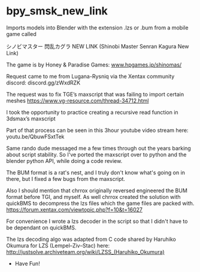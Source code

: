 # bpy_smsk_new_link
Imports models into Blender with the extension .lzs or .bum from a mobile game called

シノビマスター 閃乱カグラ NEW LINK
(Shinobi Master Senran Kagura New Link)

The game is by Honey & Paradise Games: www.hpgames.jp/shinomas/

Request came to me from Lugana-Rysniq via the Xentax community discord:
discord.gg/zWxdRZK

The request was to fix TGE’s maxscript that was failing to import certain meshes
https://www.vg-resource.com/thread-34712.html

I took the opportunity to practice creating a recursive read function in 3dsmax’s maxscript

Part of that process can be seen in this 3hour youtube video stream here:
youtu.be/QbuwFSxtTek

Same rando dude messaged me a few times through out the years barking about script stability.
So I've ported the maxscript over to python and the blender python API, while doing a code review.

The BUM format is a rat's nest, and I truly don't know what's going on in there, but I fixed a few 
bugs from the maxscript.

Also I should mention that chrrox originally reversed engineered the BUM format before TGI, and myself.
As well chrrox created the solution with quickBMS to decompress the lzs files which the game files are packed with.
https://forum.xentax.com/viewtopic.php?f=10&t=16027

For convenience I wrote a lzs decoder in the script so that I didn't have to be dependant on quickBMS.

The lzs decoding algo was adapted from C code shared by Haruhiko Okumura for LZS (Lempel–Ziv–Stac) here:
http://justsolve.archiveteam.org/wiki/LZSS_(Haruhiko_Okumura)


- Have Fun!

